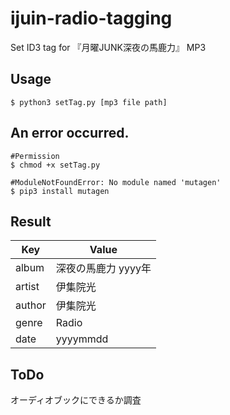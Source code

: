 # ijuin-radio-tagging
Set ID3 tag for 『月曜JUNK深夜の馬鹿力』 MP3

## Usage

    $ python3 setTag.py [mp3 file path]

## An error occurred.
    #Permission
    $ chmod +x setTag.py

    #ModuleNotFoundError: No module named 'mutagen'
    $ pip3 install mutagen

## Result
Key | Value
---|---
album | 深夜の馬鹿力 yyyy年
artist | 伊集院光
author | 伊集院光
genre | Radio
date | yyyymmdd


## ToDo
オーディオブックにできるか調査

